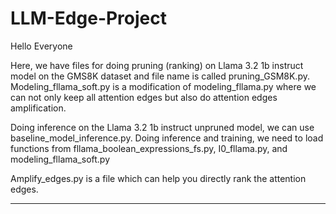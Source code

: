 # LLM-Edge-Project

Hello Everyone

Here, we have files for doing pruning (ranking) on Llama 3.2 1b instruct model on the GMS8K dataset and file name is called pruning_GSM8K.py. 
Modeling_fllama_soft.py is a modification of modeling_fllama.py where we can not only keep all attention edges but also do attention edges amplification. 

Doing inference on the Llama 3.2 1b instruct unpruned model, we can use baseline_model_inference.py. 
Doing inference and training, we need to load functions from fllama_boolean_expressions_fs.py, I0_fllama.py, and modeling_fllama_soft.py

Amplify_edges.py is a file which can help you directly rank the attention edges.

****
